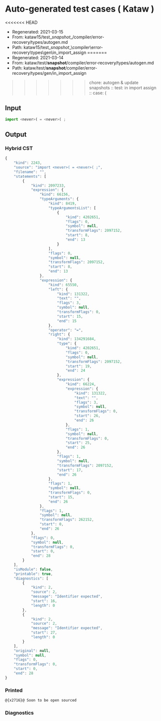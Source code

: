 # Auto-generated test cases ( Kataw )
<<<<<<< HEAD
- Regenerated: 2021-03-15
- From: kataw15/test\__snapshot__/compiler/error-recovery/types/autogen.md
- Path: kataw15/test\__snapshot__\compiler\error-recovery\types\gen\in_import_assign
=======
- Regenerated: 2021-03-14
- From: kataw/test/__snapshot__/compiler/error-recovery/types/autogen.md
- Path: kataw/test/__snapshot__/compiler/error-recovery/types/gen/in_import_assign
>>>>>>> chore: autogen & update snapshots
> :: test: in import assign
> :: case: <never>(
## Input

`````js
import <never>( = <never>( ;
`````

## Output

### Hybrid CST

```javascript
{
    "kind": 2243,
    "source": "import <never>( = <never>( ;",
    "filename": "",
    "statements": [
        {
            "kind": 2097233,
            "expression": {
                "kind": 66156,
                "typeArguments": {
                    "kind": 8419,
                    "typeArgumentsList": [
                        {
                            "kind": 4202651,
                            "flags": 0,
                            "symbol": null,
                            "transformFlags": 2097152,
                            "start": 8,
                            "end": 13
                        }
                    ],
                    "flags": 0,
                    "symbol": null,
                    "transformFlags": 2097152,
                    "start": 8,
                    "end": 13
                },
                "expression": {
                    "kind": 65550,
                    "left": {
                        "kind": 131322,
                        "text": "",
                        "flags": 3,
                        "symbol": null,
                        "transformFlags": 0,
                        "start": 15,
                        "end": 15
                    },
                    "operator": "=",
                    "right": {
                        "kind": 134291684,
                        "type": {
                            "kind": 4202651,
                            "flags": 0,
                            "symbol": null,
                            "transformFlags": 2097152,
                            "start": 19,
                            "end": 24
                        },
                        "expression": {
                            "kind": 66224,
                            "expression": {
                                "kind": 131322,
                                "text": "",
                                "flags": 3,
                                "symbol": null,
                                "transformFlags": 0,
                                "start": 26,
                                "end": 26
                            },
                            "flags": 1,
                            "symbol": null,
                            "transformFlags": 0,
                            "start": 25,
                            "end": 26
                        },
                        "flags": 1,
                        "symbol": null,
                        "transformFlags": 2097152,
                        "start": 17,
                        "end": 26
                    },
                    "flags": 1,
                    "symbol": null,
                    "transformFlags": 0,
                    "start": 15,
                    "end": 26
                },
                "flags": 1,
                "symbol": null,
                "transformFlags": 262152,
                "start": 0,
                "end": 26
            },
            "flags": 0,
            "symbol": null,
            "transformFlags": 0,
            "start": 0,
            "end": 28
        }
    ],
    "isModule": false,
    "printable": true,
    "diagnostics": [
        {
            "kind": 2,
            "source": 2,
            "message": "Identifier expected",
            "start": 16,
            "length": 0
        },
        {
            "kind": 2,
            "source": 2,
            "message": "Identifier expected",
            "start": 27,
            "length": 0
        }
    ],
    "original": null,
    "symbol": null,
    "flags": 0,
    "transformFlags": 0,
    "start": 0,
    "end": 28
}
```

### Printed

```javascript
@{x2716}@ Soon to be open sourced
```

### Diagnostics

```javascript

```

